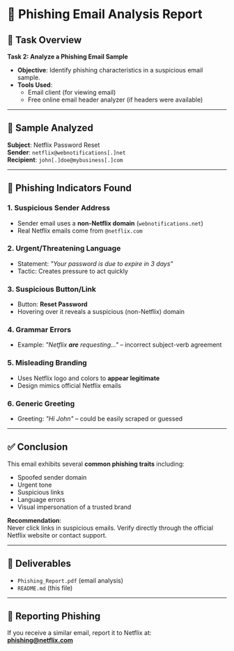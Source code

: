# 📧 Phishing Email Analysis Report

## 📝 Task Overview

**Task 2: Analyze a Phishing Email Sample**  
- **Objective**: Identify phishing characteristics in a suspicious email sample.  
- **Tools Used**:  
  - Email client (for viewing email)  
  - Free online email header analyzer (if headers were available)  

---

## 📌 Sample Analyzed

**Subject**: Netflix Password Reset  
**Sender**: `netflix@webnotifications[.]net`  
**Recipient**: `john[.]doe@mybusiness[.]com`  

---

## 🚩 Phishing Indicators Found

### 1. Suspicious Sender Address
- Sender email uses a **non-Netflix domain** (`webnotifications.net`)
- Real Netflix emails come from `@netflix.com`

### 2. Urgent/Threatening Language
- Statement: _"Your password is due to expire in 3 days"_
- Tactic: Creates pressure to act quickly

### 3. Suspicious Button/Link
- Button: **Reset Password**
- Hovering over it reveals a suspicious (non-Netflix) domain

### 4. Grammar Errors
- Example: _"Netflix **are** requesting..."_ – incorrect subject-verb agreement

### 5. Misleading Branding
- Uses Netflix logo and colors to **appear legitimate**
- Design mimics official Netflix emails

### 6. Generic Greeting
- Greeting: _"Hi John"_ – could be easily scraped or guessed

---

## ✅ Conclusion

This email exhibits several **common phishing traits** including:
- Spoofed sender domain  
- Urgent tone  
- Suspicious links  
- Language errors  
- Visual impersonation of a trusted brand

**Recommendation**:  
Never click links in suspicious emails. Verify directly through the official Netflix website or contact support.

---

## 📂 Deliverables
- `Phishing_Report.pdf` (email analysis)
- `README.md` (this file)

---

## 📧 Reporting Phishing
If you receive a similar email, report it to Netflix at:  
**phishing@netflix.com**
